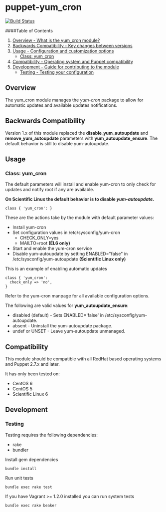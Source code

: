 # puppet-yum_cron

[![Build Status](https://travis-ci.org/treydock/puppet-yum_cron.png)](https://travis-ci.org/treydock/puppet-yum_cron)

####Table of Contents

1. [Overview - What is the yum_cron module?](#overview)
2. [Backwards Compatibility - Key changes between versions](#backwards-compatibility)
2. [Usage - Configuration and customization options](#usage)
    * [Class: yum_cron](#class-yum_cron)
3. [Compatibility - Operating system and Puppet compatibility](#compatibility)
4. [Development - Guide for contributing to the module](#development)
    * [Testing - Testing your configuration](#testing)

## Overview

The yum_cron module manages the *yum-cron* package to allow for automatic updates and available updates notifications.

## Backwards Compatibility

Version 1.x of this module replaced the **disable_yum_autoupdate** and **remove_yum_autoupdate** parameters with **yum_autoupdate_ensure**.  The default behavior is still to disable yum-autoupdate.

## Usage

### Class: yum_cron

The default parameters will install and enable yum-cron to only check for updates and notify root if any are available.

**On Scientific Linux the default behavior is to disable *yum-autoupdate*.**

    class { 'yum_cron': }

These are the actions take by the module with default parameter values:

* Install yum-cron
* Set configuration values in /etc/sysconfig/yum-cron
  * CHECK_ONLY=yes
  * MAILTO=root **(EL6 only)**
* Start and enable the yum-cron service
* Disable yum-autoupdate by setting ENABLED="false" in /etc/sysconfig/yum-autoupdate **(Scientific Linux only)**

This is an example of enabling automatic updates

    class { 'yum_cron':
      check_only => 'no',
    }

Refer to the yum-cron manpage for all available configuration options.

The following are valid values for **yum_autoupdate_ensure**:

* disabled (default) - Sets ENABLED='false' in /etc/sysconfig/yum-autoupdate.
* absent - Uninstall the yum-autoupdate package.
* undef or UNSET - Leave yum-autoupdate unmanaged.

## Compatibility

This module should be compatible with all RedHat based operating systems and Puppet 2.7.x and later.

It has only been tested on:

* CentOS 6
* CentOS 5
* Scientific Linux 6

## Development

### Testing

Testing requires the following dependencies:

* rake
* bundler

Install gem dependencies

    bundle install

Run unit tests

    bundle exec rake test

If you have Vagrant >= 1.2.0 installed you can run system tests

    bundle exec rake beaker
